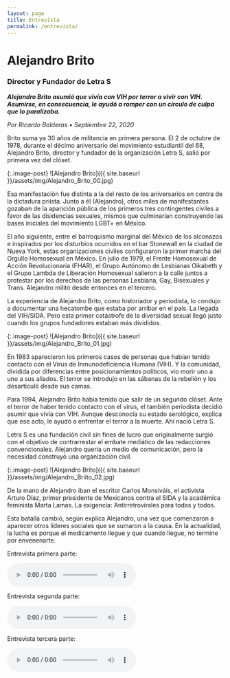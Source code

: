 ```yaml
---
layout: page
title: Entrevista
permalink: /entrevista/
---
```


# Alejandro Brito
### Director y Fundador de Letra S


**_Alejandro Brito asumió que vivía con VIH por terror a vivir con VIH. Asumirse, en consecuencia, le ayudó a romper con un círculo de culpa que lo paralizaba._**

*Por Ricardo Balderas • Septiembre 22, 2020*

Brito suma ya 30 años de militancia en primera persona. El 2 de octubre de 1978, durante el décimo aniversario del movimiento estudiantil del 68, Alejandro Brito, director y fundador de la organización Letra S, salió por primera vez del clóset. 

{:.image-post}
![Alejandro Brito]({{ site.baseurl }}/assets/img/Alejandro_Brito_00.jpg)

Esa manifestación fue distinta a la del resto de los aniversarios en contra de la dictadura priista. Junto a él (Alejandro), otros miles de manifestantes gozaban de la aparición pública de los primeros tres contingentes civiles a favor de las disidencias sexuales, mismos que culminarían construyendo las bases iniciales del movimiento LGBT+ en México. 

El año siguiente, entre el barroquismo marginal del México de los alconazos e inspirados por los disturbios ocurridos en el bar Stonewall en la ciudad de Nueva York, estas organizaciones civiles configuraron la primer marcha del Orgullo Homosexual en México. En julio de 1979, el Frente Homosexual de Acción Revolucionaria (FHAR), el Grupo Autónomo de Lesbianas Oikabeth y el Grupo Lambda de Liberación Homosexual salieron a la calle juntos a protestar por los derechos de las personas Lesbiana, Gay, Bisexuales y Trans. Alejandro militó desde entonces en el tercero.

La experiencia de Alejandro Brito, como historiador y periodista, lo condujo a documentar una hecatombe que estaba por arribar en el país. La llegada del VIH/SIDA. Pero esta primer catástrofe de la diversidad sexual llegó justo cuando los grupos fundadores estaban más divididos.

{:.image-post}
![Alejandro Brito]({{ site.baseurl }}/assets/img/Alejandro_Brito_01.jpg)

En 1983 aparecieron los primeros casos de personas que habían tenido contacto con el Virus de Inmunodeficiencia Humana (VIH). Y la comunidad, dividida por diferencias entre posicionamientos políticos, vio morir uno a uno a sus aliados. El terror se introdujo en las sábanas de la rebelión y los desarticuló desde sus camas.

Para 1994, Alejandro Brito había tenido que salir de un segundo clóset. Ante el terror de haber tenido contacto con el virus, el también periodista decidió asumir que vivía con VIH. Aunque desconocía su estado serológico, explica que ese acto, le ayudó a enfrentar el terror a la muerte. Ahí nació Letra S.

Letra S es una fundación civil sin fines de lucro que originalmente surgió con el objetivo de contrarrestar el embate mediático de las redacciones convencionales. Alejandro quería un medio de comunicación, pero la necesidad construyó una organización civil.

{:.image-post}
![Alejandro Brito]({{ site.baseurl }}/assets/img/Alejandro_Briito_02.jpg)

De la mano de Alejandro iban el escritor Carlos Monsiváis, el activista Arturo Díaz, primer presidente de Mexicanos contra el SIDA y la académica feminista Marta Lamas. La exigencia: Antirretrovirales para todas y todos. 

Esta batalla cambió, según explica Alejandro, una vez que comenzaron a aparecer otros líderes sociales que se sumaron a la causa. En la actualidad, la lucha es porque el medicamento llegue y que cuando llegue, no termine por envenenarte. 

<div class="row text-center mb-4">
    <div class="col-lg-4">
        <p>Entrevista primera parte:</p>
        <audio controls class="mr-3">
            <source src="{{ site.baseurl }}/assets/audios/Alejandro Brito_00.mp3" type="audio/mp3">
            Tu navegador no soporta HTML5 audio.
        </audio>
    </div>
    <div class="col-lg-4">
        <p>Entrevista segunda parte:</p>
        <audio controls class="mr-3">
            <source src="{{ site.baseurl }}/assets/audios/Alejandro Brito_01.mp3" type="audio/mp3">
            Tu navegador no soporta HTML5 audio.
        </audio>
    </div>
    <div class="col-lg-4">
        <p>Entrevista tercera parte:</p>
        <audio controls>
            <source src="{{ site.baseurl }}/assets/audios/Alejandro Brito_02.mp3" type="audio/mp3">
            Tu navegador no soporta HTML5 audio.
        </audio>
    </div>
</div>
